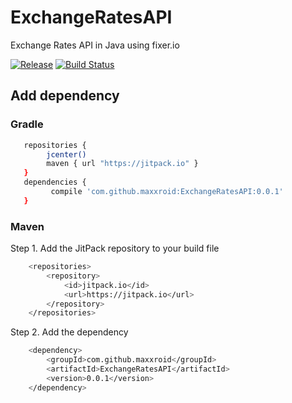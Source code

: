 # ExchangeRatesAPI
Exchange Rates API in Java using fixer.io

[![Release](https://jitpack.io/v/maxxroid/ExchangeRatesAPI.svg)](https://jitpack.io/#maxxroid/ExchangeRatesAPI) [![Build Status](https://travis-ci.org/maxxroid/ExchangeRatesAPI.svg?branch=master)](https://travis-ci.org/maxxroid/ExchangeRatesAPI)

## Add dependency
### Gradle
```sh
   repositories {
        jcenter()
        maven { url "https://jitpack.io" }
   }
   dependencies {
         compile 'com.github.maxxroid:ExchangeRatesAPI:0.0.1'
   }
```
   
### Maven

Step 1. Add the JitPack repository to your build file
```sh
	<repositories>
		<repository>
		    <id>jitpack.io</id>
		    <url>https://jitpack.io</url>
		</repository>
	</repositories>
```
Step 2. Add the dependency
```sh
	<dependency>
	    <groupId>com.github.maxxroid</groupId>
	    <artifactId>ExchangeRatesAPI</artifactId>
	    <version>0.0.1</version>
	</dependency>
```
